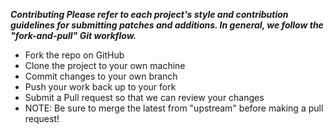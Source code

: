 ***Contributing
Please refer to each project's style and contribution guidelines for submitting patches and additions. In general, we follow the "fork-and-pull" Git workflow.***

* Fork the repo on GitHub
* Clone the project to your own machine
* Commit changes to your own branch
* Push your work back up to your fork
* Submit a Pull request so that we can review your changes
* NOTE: Be sure to merge the latest from "upstream" before making a pull request!
